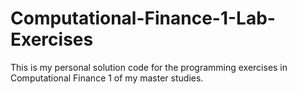 # Computational-Finance-1-Lab-Exercises
This is my personal solution code for the programming exercises in Computational Finance 1 of my master studies.
